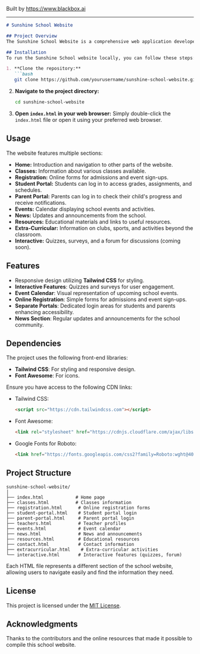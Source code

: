 
Built by https://www.blackbox.ai

---

```markdown
# Sunshine School Website

## Project Overview
The Sunshine School Website is a comprehensive web application developed to provide information and services to students, parents, and teachers. The site includes sections for class information, online registration, portals for students and parents, event calendars, news updates, resources, and interactive features. The application is designed to foster communication and engagement within the school community.

## Installation
To run the Sunshine School website locally, you can follow these steps:

1. **Clone the repository:**
   ```bash
   git clone https://github.com/yourusername/sunshine-school-website.git
   ```

2. **Navigate to the project directory:**
   ```bash
   cd sunshine-school-website
   ```

3. **Open `index.html` in your web browser:**
   Simply double-click the `index.html` file or open it using your preferred web browser.

## Usage
The website features multiple sections:

- **Home:** Introduction and navigation to other parts of the website.
- **Classes:** Information about various classes available.
- **Registration:** Online forms for admissions and event sign-ups.
- **Student Portal:** Students can log in to access grades, assignments, and schedules.
- **Parent Portal:** Parents can log in to check their child's progress and receive notifications.
- **Events:** Calendar displaying school events and activities.
- **News:** Updates and announcements from the school.
- **Resources:** Educational materials and links to useful resources.
- **Extra-Curricular:** Information on clubs, sports, and activities beyond the classroom.
- **Interactive:** Quizzes, surveys, and a forum for discussions (coming soon).

## Features
- Responsive design utilizing **Tailwind CSS** for styling.
- **Interactive Features**: Quizzes and surveys for user engagement.
- **Event Calendar**: Visual representation of upcoming school events.
- **Online Registration**: Simple forms for admissions and event sign-ups.
- **Separate Portals**: Dedicated login areas for students and parents enhancing accessibility.
- **News Section**: Regular updates and announcements for the school community.

## Dependencies
The project uses the following front-end libraries:
- **Tailwind CSS**: For styling and responsive design.
- **Font Awesome**: For icons.

Ensure you have access to the following CDN links:
- Tailwind CSS: 
  ```html
  <script src="https://cdn.tailwindcss.com"></script>
  ```
- Font Awesome: 
  ```html
  <link rel="stylesheet" href="https://cdnjs.cloudflare.com/ajax/libs/font-awesome/6.0.0-beta3/css/all.min.css" />
  ```
- Google Fonts for Roboto:
  ```html
  <link href="https://fonts.googleapis.com/css2?family=Roboto:wght@400;700&display=swap" rel="stylesheet" />
  ```

## Project Structure
```
sunshine-school-website/
│
├── index.html            # Home page
├── classes.html          # Classes information
├── registration.html      # Online registration forms
├── student-portal.html    # Student portal login
├── parent-portal.html     # Parent portal login
├── teachers.html          # Teacher profiles
├── events.html            # Event calendar
├── news.html              # News and announcements
├── resources.html         # Educational resources
├── contact.html           # Contact information
├── extracurricular.html    # Extra-curricular activities
└── interactive.html       # Interactive features (quizzes, forum)
```

Each HTML file represents a different section of the school website, allowing users to navigate easily and find the information they need.

## License
This project is licensed under the [MIT License](LICENSE).

## Acknowledgments
Thanks to the contributors and the online resources that made it possible to compile this school website. 
```